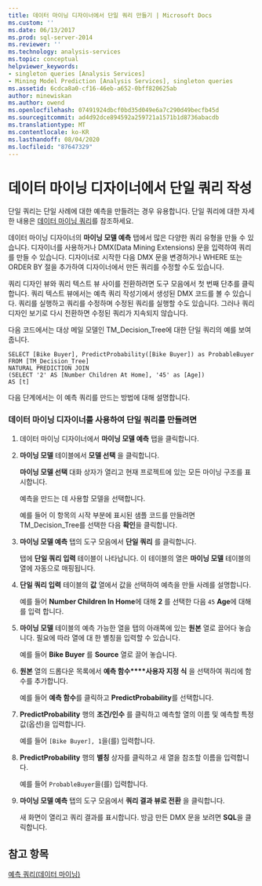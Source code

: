 ```yaml
---
title: 데이터 마이닝 디자이너에서 단일 쿼리 만들기 | Microsoft Docs
ms.custom: ''
ms.date: 06/13/2017
ms.prod: sql-server-2014
ms.reviewer: ''
ms.technology: analysis-services
ms.topic: conceptual
helpviewer_keywords:
- singleton queries [Analysis Services]
- Mining Model Prediction [Analysis Services], singleton queries
ms.assetid: 6cdca8a0-cf16-46eb-a652-0bff820625ab
author: minewiskan
ms.author: owend
ms.openlocfilehash: 07491924dbcf0bd35d049e6a7c290d49becfb45d
ms.sourcegitcommit: ad4d92dce894592a259721a1571b1d8736abacdb
ms.translationtype: MT
ms.contentlocale: ko-KR
ms.lasthandoff: 08/04/2020
ms.locfileid: "87647329"
---
```

# <a name="create-a-singleton-query-in-the-data-mining-designer"></a>데이터 마이닝 디자이너에서 단일 쿼리 작성
  단일 쿼리는 단일 사례에 대한 예측을 만들려는 경우 유용합니다. 단일 쿼리에 대한 자세한 내용은 [데이터 마이닝 쿼리](data-mining-queries.md)를 참조하세요.  
  
 데이터 마이닝 디자이너의 **마이닝 모델 예측** 탭에서 많은 다양한 쿼리 유형을 만들 수 있습니다. 디자이너를 사용하거나 DMX(Data Mining Extensions) 문을 입력하여 쿼리를 만들 수 있습니다. 디자이너로 시작한 다음  DMX 문을 변경하거나 WHERE 또는 ORDER BY 절을 추가하여 디자이너에서 만든 쿼리를 수정할 수도 있습니다.  
  
 쿼리 디자인 뷰와 쿼리 텍스트 뷰 사이를 전환하려면 도구 모음에서 첫 번째 단추를 클릭합니다. 쿼리 텍스트 뷰에서는 예측 쿼리 작성기에서 생성된 DMX 코드를 볼 수 있습니다. 쿼리를 실행하고 쿼리를 수정하며 수정된 쿼리를 실행할 수도 있습니다. 그러나 쿼리 디자인 보기로 다시 전환하면 수정된 쿼리가 지속되지 않습니다.  
  
 다음 코드에서는 대상 메일 모델인 TM_Decision_Tree에 대한 단일 쿼리의 예를 보여 줍니다.  
  
```  
SELECT [Bike Buyer], PredictProbability([Bike Buyer]) as ProbableBuyer  
FROM [TM_Decision_Tree]  
NATURAL PREDICTION JOIN  
(SELECT '2' AS [Number Children At Home], '45' as [Age])  
AS [t]  
```  
  
 다음 단계에서는 이 예측 쿼리를 만드는 방법에 대해 설명합니다.  
  
### <a name="to-create-a-singleton-query-by-using-the-data-mining-designer"></a>데이터 마이닝 디자이너를 사용하여 단일 쿼리를 만들려면  
  
1.  데이터 마이닝 디자이너에서 **마이닝 모델 예측** 탭을 클릭합니다.  
  
2.  **마이닝 모델** 테이블에서 **모델 선택** 을 클릭합니다.  
  
     **마이닝 모델 선택** 대화 상자가 열리고 현재 프로젝트에 있는 모든 마이닝 구조를 표시합니다.  
  
     예측을 만드는 데 사용할 모델을 선택합니다.  
  
     예를 들어 이 항목의 시작 부분에 표시된 샘플 코드를 만들려면 TM_Decision_Tree를 선택한 다음 **확인**을 클릭합니다.  
  
3.  **마이닝 모델 예측** 탭의 도구 모음에서 **단일 쿼리** 를 클릭합니다.  
  
     탭에 **단일 쿼리 입력** 테이블이 나타납니다. 이 테이블의 열은 **마이닝 모델** 테이블의 열에 자동으로 매핑됩니다.  
  
4.  **단일 쿼리 입력** 테이블의 **값** 열에서 값을 선택하여 예측을 만들 사례를 설명합니다.  
  
     예를 들어 **Number Children In Home**에 대해 **2** 를 선택한 다음 `45` **Age**에 대해를 입력 합니다.  
  
5.  **마이닝 모델** 테이블의 예측 가능한 열을 탭의 아래쪽에 있는 **원본** 열로 끌어다 놓습니다. 필요에 따라 열에 대 한 별칭을 입력할 수 있습니다.  
  
     예를 들어 **Bike Buyer** 를 **Source** 열로 끌어 놓습니다.  
  
6.  **원본** 열의 드롭다운 목록에서 **예측 함수****사용자 지정 식** 을 선택하여 쿼리에 함수를 추가합니다.  
  
     예를 들어 **예측 함수**를 클릭하고 **PredictProbability**를 선택합니다.  
  
7.  **PredictProbability** 행의 **조건/인수** 를 클릭하고 예측할 열의 이름 및 예측할 특정 값(옵션)을 입력합니다.  
  
     예를 들어 `[Bike Buyer], 1`을(를) 입력합니다.  
  
8.  **PredictProbability** 행의 **별칭** 상자를 클릭하고 새 열을 참조할 이름을 입력합니다.  
  
     예를 들어 `ProbableBuyer`을(를) 입력합니다.  
  
9. **마이닝 모델 예측** 탭의 도구 모음에서 **쿼리 결과 뷰로 전환** 을 클릭합니다.  
  
     새 화면이 열리고 쿼리 결과를 표시합니다. 방금 만든 DMX 문을 보려면 **SQL**을 클릭합니다.  
  
## <a name="see-also"></a>참고 항목  
 [예측 쿼리&#40;데이터 마이닝&#41;](prediction-queries-data-mining.md)  
  
  
